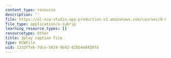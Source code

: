```yaml
---
content_type: resource
description: ''
file: https://ol-ocw-studio-app-production.s3.amazonaws.com/courses/9-00sc-introduction-to-psychology-fall-2011/1332ffeb7dce58349b9282bb4e8420fd_SjjGiqf96rI.vtt
file_type: application/x-subrip
learning_resource_types: []
resourcetype: Other
title: 3play caption file
type: OCWFile
uid: 1332ffeb-7dce-5834-9b92-82bb4e8420fd
---
```

